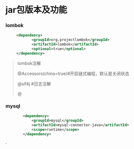 # jar包版本及功能

### lombok

```xml
	 <dependency>
            <groupId>org.projectlombok</groupId>
            <artifactId>lombok</artifactId>
            <optional>true</optional>
     </dependency>
```

>lombok注解
>
>@Accessors(china=true)#开启链式编程，默认是关闭状态
>
>@slf4j #日志注解
>
>@



### mysql

```xml
		<dependency>
            <groupId>mysql</groupId>
            <artifactId>mysql-connector-java</artifactId>
            <scope>runtime</scope>
        </dependency>
```



·

